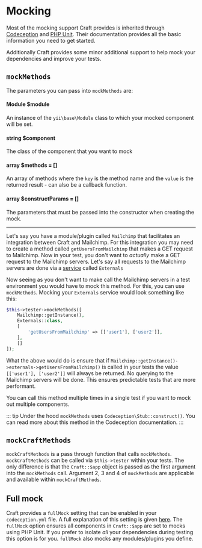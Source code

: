 # Mocking
Most of the mocking support Craft provides is inherited through [Codeception](https://codeception.com/docs/reference/Mock) and [PHP Unit](https://phpunit.de/manual/6.5/en/test-doubles.html). Their documentation provides all the basic information you need to get started.

Additionally Craft provides some minor additional support to help mock your dependencies and improve your tests.

## `mockMethods`
The parameters you can pass into `mockMethods` are:

#### **Module $module**
An instance of the `yii\base\Module` class to which your mocked component will be set.
#### **string $component**
The class of the component that you want to mock
#### **array $methods = []**
An array of methods where the `key` is the method name and the `value` is the returned result - can also be a callback function.
#### **array $constructParams = []**
 The parameters that must be passed into the constructor when creating the mock.

<hr />

Let's say you have a module/plugin called `Mailchimp` that facilitates an integration between Craft and Mailchimp. For this integration you may need to create a method called `getUsersFromMailchimp` that makes a GET request to Mailchimp. Now in your test, you don't want to *actually* make a GET request to the Mailchimp servers. Let's say all requests to the Mailchimp servers are done via a [service](../../extend/services.md) called `Externals`

Now seeing as you don't want to make call the Mailchimp servers in a test environment you would have to mock this method. For this, you can use `mockMethods`. Mocking your `Externals` service would look something like this:

```php
$this->tester->mockMethods([
    Mailchimp::getInstance(),
    Externals::class,
    [
        'getUsersFromMailchimp' => [['user1'], ['user2']],
    ],
    []
]);
```

What the above would do is ensure that if `Mailchimp::getInstance()->externals->getUsersFromMailchimp()` is called in your tests the value `[['user1'], ['user2']]` will always be returned. No querying to the Mailchimp servers will be done. This ensures predictable tests that are more performant.

You can call this method multiple times in a single test if you want to mock out multiple components.

::: tip
Under the hood `mockMethods` uses `Codeception\Stub::construct()`.  You can read more about this method in the Codeception documentation.
:::
## `mockCraftMethods`
`mockCraftMethods` is a pass through function that calls `mockMethods`. `mockCraftMethods` can be called via `$this->tester` within your tests. The only difference is that the `Craft::$app` object is passed as the first argument into the `mockMethods` call. Argument 2, 3 and 4 of `mockMethods` are applicable and available within `mockCraftMethods`.

## Full mock
Craft provides a `fullMock` setting that can be enabled in your `codeception.yml` file. A full explanation of this setting is given [here](full-mock.md). The `fullMock` option ensures all components in `Craft::$app` are set to mocks using PHP Unit. If you prefer to isolate *all* your dependencies during testing this option is for you. `fullMock` also mocks any modules/plugins you define.
